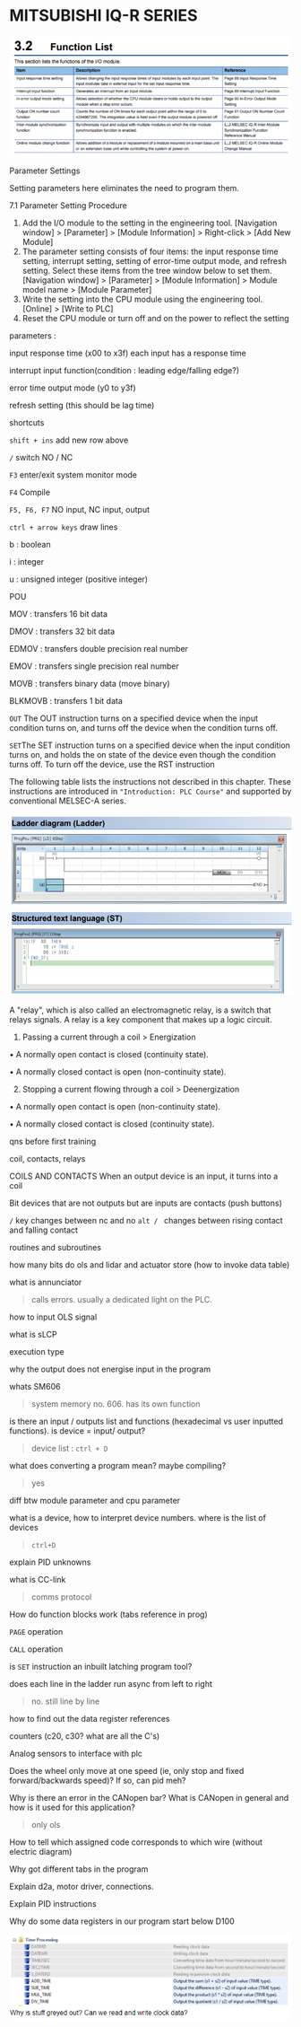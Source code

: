 # MITSUBISHI IQ-R SERIES

<p align="center">
  <img width="auto" height="auto" src="./assets/func_list.png">
</p>

Parameter Settings

Setting parameters here eliminates the need to program them.

7.1 Parameter Setting Procedure 

1. Add the I/O module to the setting in the engineering tool. [Navigation window] > [Parameter] > [Module Information] > Right-click > [Add New Module] 
2. The parameter setting consists of four items: the input response time setting, interrupt setting, setting of error-time output mode, and refresh setting. Select these items from the tree window below to set them. [Navigation window] > [Parameter] > [Module Information] > Module model name > [Module Parameter] 
3. Write the setting into the CPU module using the engineering tool. [Online] > [Write to PLC] 
4. Reset the CPU module or turn off and on the power to reflect the setting



parameters : 

input response time (x00 to x3f)
each input has a response time

interrupt input function(condition : leading edge/falling edge?)

error time output mode (y0 to y3f)

refresh setting (this should be lag time)



shortcuts

`shift + ins` add new row above

`/` switch NO / NC

`F3` enter/exit system monitor mode

`F4` Compile

`F5, F6, F7` NO input, NC input, output

`ctrl + arrow keys` draw lines









b : boolean

i : integer

u : unsigned integer (positive integer)



POU

MOV : transfers 16 bit data

DMOV : transfers 32 bit data

EDMOV : transfers double precision real number

EMOV : transfers single precision real number

MOVB : transfers binary data (move binary)

BLKMOVB : transfers 1 bit data



`OUT` The OUT instruction turns on a specified device when the input condition turns on, and turns off the device when the condition turns off.

`SET`The SET instruction turns on a specified device when the input condition turns on, and holds the on state of the device even though the condition turns off. To turn off the device, use the RST instruction





The following table lists the instructions not described in this chapter. These instructions are introduced in `"Introduction: PLC Course"` and supported by conventional MELSEC-A series.













<p align="center">
  <img width="auto" height="auto" src="./assets/st.png">
</p>





A "relay", which is also called an electromagnetic relay, is a switch that relays signals. A relay is a key component that makes up a logic circuit. 

1) Passing a current through a coil > Energization 

• A normally open contact is closed (continuity state). 

• A normally closed contact is open (non-continuity state). 

2) Stopping a current flowing through a coil > Deenergization 

• A normally open contact is open (non-continuity state). 

• A normally closed contact is closed (continuity state).











qns before first training

coil, contacts, relays

COILS AND CONTACTS
When an output device is an input, it turns into a coil

Bit devices that are not outputs but are inputs are contacts (push buttons)

`/` key changes between nc and no
`alt / ` changes between rising contact and falling contact



routines and subroutines

how many bits do ols and lidar and actuator store (how to invoke data table)

what is annunciator

> calls errors. usually a dedicated light on the PLC.

how to input OLS signal

what is sLCP

execution type

why the output does not energise input in the program





whats SM606

> system memory no. 606. has its own function

is there an input / outputs list and functions (hexadecimal vs user inputted functions). is device = input/ output?

> device list : `ctrl + D`

what does converting a program mean? maybe compiling?

> yes

diff btw module parameter and cpu parameter



what is a device, how to interpret device numbers. where is the list of devices

> `ctrl+D`

explain PID unknowns

what is CC-link

> comms protocol

How do function blocks work (tabs reference in prog)

`PAGE` operation

`CALL` operation

is `SET` instruction an inbuilt latching program tool?

does each line in the ladder run async from left to right

> no. still line by line

how to find out the data register references

counters (c20, c30? what are all the C's)

Analog sensors to interface with plc

Does the wheel only move at one speed (ie, only stop and fixed forward/backwards speed)? If so, can pid meh?

Why is there an error in the CANopen bar? What is CANopen in general and how is it used for this application?

> only ols

How to tell which assigned code corresponds to which wire (without electric diagram)



Why got different tabs in the program

Explain d2a, motor driver, connections.

Explain PID instructions

Why do some data registers in our program start below D100

<p align="center">
  <img width="auto" height="auto" src="./assets/qn.png">
</p>















